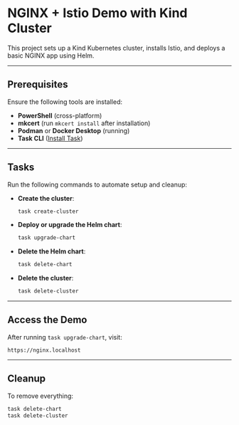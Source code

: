 # NGINX + Istio Demo with Kind Cluster

This project sets up a Kind Kubernetes cluster, installs Istio, and deploys a basic NGINX app using Helm.

---

## Prerequisites

Ensure the following tools are installed:
- **PowerShell** (cross-platform)
- **mkcert** (run `mkcert install` after installation)
- **Podman** or **Docker Desktop** (running)
- **Task CLI** ([Install Task](https://taskfile.dev/installation/))

---

## Tasks

Run the following commands to automate setup and cleanup:

- **Create the cluster**:
   ```bash
   task create-cluster
   ```

- **Deploy or upgrade the Helm chart**:
   ```bash
   task upgrade-chart
   ```

- **Delete the Helm chart**:
   ```bash
   task delete-chart
   ```

- **Delete the cluster**:
   ```bash
   task delete-cluster
   ```

---

## Access the Demo

After running `task upgrade-chart`, visit:

```
https://nginx.localhost
```

---

## Cleanup

To remove everything:
```bash
task delete-chart
task delete-cluster
```